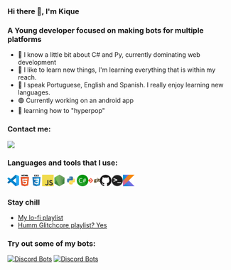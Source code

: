### Hi there 👋, I'm Kique 


### A Young developer focused on making bots for multiple platforms

- 🔭 I know a little bit about C# and Py, currently dominating web development
- 📕 I like to learn new things, I'm learning everything that is within my reach.
- 💬 I speak Portuguese, English and Spanish. I really enjoy learning new languages.
- 🟢 Currently working on an android app
- 🎵 learning how to "hyperpop"


### Contact me:

[<img align="left" width="22px" src="https://cdn.jsdelivr.net/npm/simple-icons@v3/icons/discord.svg" />][discord]

<br />


### Languages and tools that I use:

<img align="left" alt="Visual Studio Code" width="26px" src="https://raw.githubusercontent.com/github/explore/80688e429a7d4ef2fca1e82350fe8e3517d3494d/topics/visual-studio-code/visual-studio-code.png" />
<img align="left" alt="HTML5" width="26px" src="https://raw.githubusercontent.com/github/explore/80688e429a7d4ef2fca1e82350fe8e3517d3494d/topics/html/html.png" />
<img align="left" alt="CSS3" width="26px" src="https://raw.githubusercontent.com/github/explore/80688e429a7d4ef2fca1e82350fe8e3517d3494d/topics/css/css.png" />
<img align="left" alt="JavaScript" width="26px" src="https://raw.githubusercontent.com/github/explore/80688e429a7d4ef2fca1e82350fe8e3517d3494d/topics/javascript/javascript.png" />
<img align="left" alt="Node.js" width="26px" src="https://raw.githubusercontent.com/github/explore/80688e429a7d4ef2fca1e82350fe8e3517d3494d/topics/nodejs/nodejs.png" />
<img align="left" alt="SQL" width="26px" src="https://raw.githubusercontent.com/github/explore/80688e429a7d4ef2fca1e82350fe8e3517d3494d/topics/python/python.png" />
<img align="left" alt="MongoDB" width="26px" src="https://raw.githubusercontent.com/github/explore/80688e429a7d4ef2fca1e82350fe8e3517d3494d/topics/csharp/csharp.png" />
<img align="left" alt="Git" width="26px" src="https://raw.githubusercontent.com/github/explore/80688e429a7d4ef2fca1e82350fe8e3517d3494d/topics/git/git.png" />
<img align="left" alt="GitHub" width="26px" src="https://raw.githubusercontent.com/github/explore/78df643247d429f6cc873026c0622819ad797942/topics/github/github.png" />
<img align="left" alt="Terminal" width="26px" src="https://raw.githubusercontent.com/github/explore/80688e429a7d4ef2fca1e82350fe8e3517d3494d/topics/terminal/terminal.png" />
<img aling="left" alt="kt" width="26px" src="https://raw.githubusercontent.com/github/explore/80688e429a7d4ef2fca1e82350fe8e3517d3494d/topics/kotlin/kotlin.png" />



### Stay chill

- [My lo-fi playlist](https://www.youtube.com/playlist?list=PL-b53C0P5XseglrIeDlYYCnPMq8e3yK_m)
- [Humm Glitchcore playlist? Yes](https://www.youtube.com/playlist?list=PL-b53C0P5Xsd_nD9Sw1Kf06rgbXPYu192)



### Try out some of my bots:


[![Discord Bots](https://top.gg/api/widget/upvotes/825148859235827732.svg)](https://top.gg/bot/825148859235827732)
[![Discord Bots](https://top.gg/api/widget/upvotes/818887799104471100.svg)](https://top.gg/bot/818887799104471100)


<br />
<br />




[discord]: https://discord.gg/TWvYBAUFK9
[youtube]: https://www.youtube.com/channel/UCoDn2V0R6V6vuH2LyJrOT9Q
[kiki]: https://discord.com/oauth2/authorize?client_id=813800050987106326&permissions=8&scope=bot
[senko]: https://top.gg/bot/818887799104471100
[bottle]: https://top.gg/bot/825148859235827732
